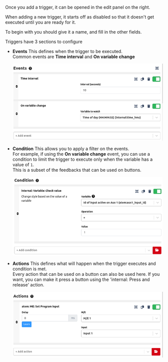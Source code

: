 Once you add a trigger, it can be opened in the edit panel on the right.

When adding a new trigger, it starts off as disabled so that it doesn't get executed until you are ready for it.

To begin with you should give it a name, and fill in the other fields.


Triggers have 3 sections to configure

- **Events**
  This defines when the trigger to be executed.  
  Common events are **Time interval** and **On variable change**

  ![Events](images/events.png?raw=true 'Events')

- **Condition**
  This allows you to apply a filter on the events.  
  For example, if using the **On variable change** event, you can use a condition to limit the trigger to execute only when the variable has a value of `1`.  
  This is a subset of the feedbacks that can be used on buttons.

  ![Condition](images/condition.png?raw=true 'Condition')

- **Actions**
  This defines what will happen when the trigger executes and condition is met.  
  Every action that can be used on a button can also be used here. If you want, you can make it press a button using the 'internal: Press and release' action.

  ![Actions](images/actions.png?raw=true 'Actions')
